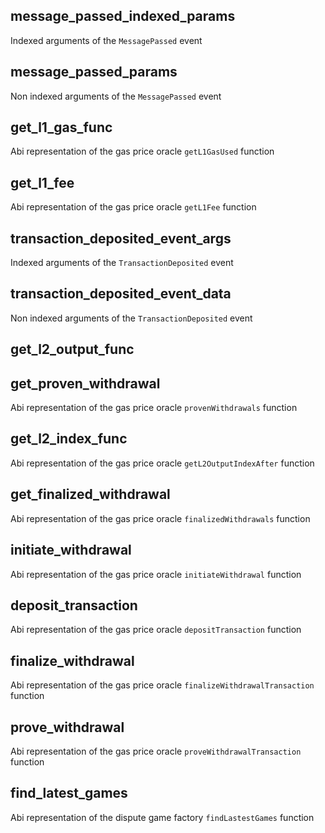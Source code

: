 ## message_passed_indexed_params

Indexed arguments of the `MessagePassed` event

## message_passed_params

Non indexed arguments of the `MessagePassed` event

## get_l1_gas_func

Abi representation of the gas price oracle `getL1GasUsed` function

## get_l1_fee

Abi representation of the gas price oracle `getL1Fee` function

## transaction_deposited_event_args

Indexed arguments of the `TransactionDeposited` event

## transaction_deposited_event_data

Non indexed arguments of the `TransactionDeposited` event

## get_l2_output_func

## get_proven_withdrawal

Abi representation of the gas price oracle `provenWithdrawals` function

## get_l2_index_func

Abi representation of the gas price oracle `getL2OutputIndexAfter` function

## get_finalized_withdrawal

Abi representation of the gas price oracle `finalizedWithdrawals` function

## initiate_withdrawal

Abi representation of the gas price oracle `initiateWithdrawal` function

## deposit_transaction

Abi representation of the gas price oracle `depositTransaction` function

## finalize_withdrawal

Abi representation of the gas price oracle `finalizeWithdrawalTransaction` function

## prove_withdrawal

Abi representation of the gas price oracle `proveWithdrawalTransaction` function

## find_latest_games

Abi representation of the dispute game factory `findLastestGames` function

